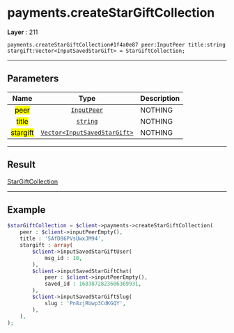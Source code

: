 # payments.createStarGiftCollection

**Layer** : 211

```tl
payments.createStarGiftCollection#1f4a0e87 peer:InputPeer title:string stargift:Vector<InputSavedStarGift> = StarGiftCollection;
```

---

## Parameters

| Name | Type | Description |
| :---: | :---: | :--- |
| <mark>peer</mark> | [`InputPeer`](type/InputPeer) | NOTHING |
| <mark>title</mark> | [`string`](type/string) | NOTHING |
| <mark>stargift</mark> | [`Vector<InputSavedStarGift>`](type/InputSavedStarGift) | NOTHING |

---

## Result

[StarGiftCollection](type/StarGiftCollection)

---

## Example

```php
$starGiftCollection = $client->payments->createStarGiftCollection(
	peer : $client->inputPeerEmpty(),
	title : '5AfD86PVsUwxJM94',
	stargift : array(
		$client->inputSavedStarGiftUser(
			msg_id : 10,
		),
		$client->inputSavedStarGiftChat(
			peer : $client->inputPeerEmpty(),
			saved_id : 1683872823606369931,
		),
		$client->inputSavedStarGiftSlug(
			slug : 'Pn8zjRUwp3CdKGQY',
		),
	),
);
```